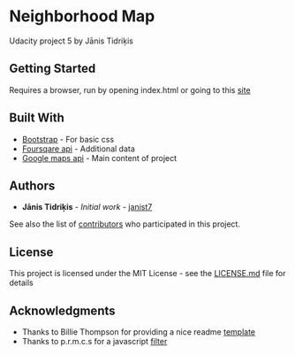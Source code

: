 # Neighborhood Map

Udacity project 5 by Jānis Tidriķis

## Getting Started

Requires a browser, run by opening index.html or going to this [site](https://janist7.github.io/project-5/)

## Built With

* [Bootstrap](http://getbootstrap.com/) - For basic css
* [Foursqare api](https://developer.foursquare.com/) - Additional data
* [Google maps api](https://developers.google.com/maps/) - Main content of project

## Authors

* **Jānis Tidriķis** - *Initial work* - [janist7](https://github.com/janist7)

See also the list of [contributors](https://github.com/your/project/contributors) who participated in this project.

## License

This project is licensed under the MIT License - see the [LICENSE.md](https://github.com/janist7/project-5/blob/master/LICENCE.md) file for details

## Acknowledgments

* Thanks to Billie Thompson for providing a nice readme [template](https://gist.github.com/PurpleBooth/109311bb0361f32d87a2)
* Thanks to p.r.m.c.s for a javascript [filter](https://codepen.io/prather-mcs/pen/KpjbNN?editors=0010)